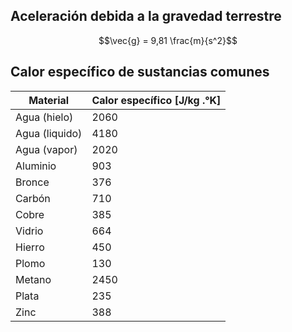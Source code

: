 ## Aceleración debida a la gravedad terrestre

$$\vec{g} = 9,81 \frac{m}{s^2}$$

## Calor específico de sustancias comunes

| Material       | Calor específico [J/kg .°K] |
| -------------- | --------------------------- |
| Agua (hielo)   | 2060                        |
| Agua (liquido) | 4180                        |
| Agua (vapor)   | 2020                        |
| Aluminio       | 903                         |
| Bronce         | 376                         |
| Carbón         | 710                         |
| Cobre          | 385                         |
| Vidrio         | 664                         |
| Hierro         | 450                         |
| Plomo          | 130                         |
| Metano         | 2450                        |
| Plata          | 235                         |
| Zinc           | 388                         |